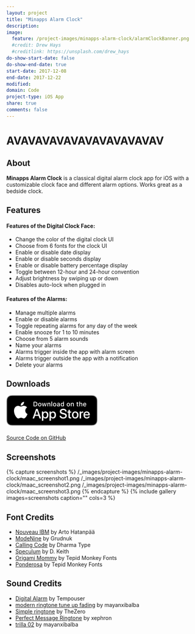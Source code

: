 ```yaml
---
layout: project
title: "Minapps Alarm Clock"
description:
image:
  feature: /project-images/minapps-alarm-clock/alarmClockBanner.png
  #credit: Drew Hays
  #creditlink: https://unsplash.com/drew_hays
do-show-start-date: false
do-show-end-date: true
start-date: 2017-12-08
end-date: 2017-12-22
modified:
domain: Code
project-type: iOS App
share: true
comments: false
---
```


# AVAVAVAVAVAVAVAVAVAVAV

## About

**Minapps Alarm Clock** is a classical digital alarm clock app for iOS with a customizable clock face and different alarm options. Works great as a bedside clock.

## Features

#### Features of the Digital Clock Face:
- Change the color of the digital clock UI
- Choose from 6 fonts for the clock UI
- Enable or disable date display
- Enable or disable seconds display
- Enable or disable battery percentage display
- Toggle between 12-hour and 24-hour convention
- Adjust brightness by swiping up or down
- Disables auto-lock when plugged in

#### Features of the Alarms:
- Manage multiple alarms
- Enable or disable alarms
- Toggle repeating alarms for any day of the week
- Enable snooze for 1 to 10 minutes
- Choose from 5 alarm sounds
- Name your alarms
- Alarms trigger inside the app with alarm screen
- Alarms trigger outside the app with a notification
- Delete your alarms

## Downloads

<div markdown="0">
   <a href="https://itunes.apple.com/us/app/minapps-alarm-clock/id1328048131" target="_blank">
        <img src="/_images/Download_on_the_App_Store_Badge_US-UK_RGB_blk_092917.svg" alt="Download_on_the_App_Store_Badge" style="margin-bottom: 20px"/>
   </a>
</div>

<div markdown="0">
   <a href="https://github.com/JISyed/Minapps-Alarm-Clock" class="btn" target="_blank">
       <i class="fa fa-lg fa-github" aria-hidden="true"></i> Source Code on GitHub
   </a>
</div>


## Screenshots

 {% capture screenshots %}
 	/_images/project-images/minapps-alarm-clock/maac_screenshot1.png
 	/_images/project-images/minapps-alarm-clock/maac_screenshot2.png
 	/_images/project-images/minapps-alarm-clock/maac_screenshot3.png
 {% endcapture %}
 {% include gallery images=screenshots caption="" cols=3 %}

## Font Credits

 - [Nouveau IBM](https://www.dafont.com/nouveau-ibm.font) by Arto Hatanpää
 - [ModeNine](https://www.dafont.com/modenine.font) by Grudnuk
 - [Calling Code](https://www.dafont.com/calling-code.font) by Dharma Type
 - [Speculum](https://www.dafont.com/speculum.font) by D. Keith
 - [Origami Mommy](http://www.1001fonts.com/origami-mommy-font.html) by Tepid Monkey Fonts
 - [Ponderosa](http://www.1001fonts.com/ponderosa-font.html) by Tepid Monkey Fonts

## Sound Credits

 - [Digital Alarm](https://freesound.org/people/Tempouser/sounds/123349/) by Tempouser
 - [modern ringtone tune up fading](https://freesound.org/people/mayanxibalba/sounds/168123/) by mayanxibalba
 - [Simple ringtone](https://freesound.org/people/TheZero/sounds/273540/) by TheZero
 - [Perfect Message Ringtone](https://freesound.org/people/xephron/sounds/386453/) by xephron
 - [trilla 02](https://freesound.org/people/mayanxibalba/sounds/168589/) by mayanxibalba
